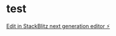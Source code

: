 # test

[Edit in StackBlitz next generation editor ⚡️](https://stackblitz.com/~/github.com/bitvercel/test)